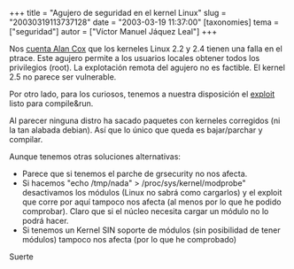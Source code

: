 +++
title = "Agujero de seguridad en el kernel Linux"
slug = "20030319113737128"
date = "2003-03-19 11:37:00"
[taxonomies]
tema = ["seguridad"]
autor = ["Víctor Manuel Jáquez Leal"]
+++

Nos [cuenta Alan
Cox](http://www.spinics.net/lists/kernel/msg162986.html) que los
kerneles Linux 2.2 y 2.4 tienen una falla en el ptrace. Este agujero
permite a los usuarios locales obtener todos los privilegios (root). La
explotación remota del agujero no es factible. El kernel 2.5 no parece
ser vulnerable.

<!-- more -->
Por otro lado, para los curiosos, tenemos a nuestra disposición el
[exploit](http://isec.pl/cliph/isec-ptrace-kmod-exploit.c) listo para
compile&run.

Al parecer ninguna distro ha sacado paquetes con kerneles corregidos (ni
la tan alabada debian). Así que lo único que queda es bajar/parchar y
compilar.

Aunque tenemos otras soluciones alternativas:

-   Parece que si tenemos el parche de grsecurity no nos afecta.
-   Si hacemos "echo /tmp/nada" \> /proc/sys/kernel/modprobe"
    desactivamos los módulos (Linux no sabrá como cargarlos) y el
    exploit que corre por aquí tampoco nos afecta (al menos por lo que
    he podido comprobar). Claro que si el núcleo necesita cargar un
    módulo no lo podrá hacer.
-   Si tenemos un Kernel SIN soporte de módulos (sin posibilidad de
    tener módulos) tampoco nos afecta (por lo que he comprobado)

Suerte

